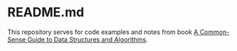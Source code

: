 # README.md

This repository serves for code examples and notes from book [A Common-Sense Guide to Data Structures and Algorithms](https://www.amazon.com/Common-Sense-Guide-Data-Structures-Algorithms/dp/1680502441).  